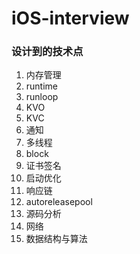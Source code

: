 # iOS-interview
### 设计到的技术点
1. 内存管理
2. runtime
3. runloop
4. KVO
5. KVC
6. 通知
7. 多线程
8. block
9. 证书签名
10. 启动优化
11. 响应链
12. autoreleasepool
13. 源码分析
14. 网络
15. 数据结构与算法
